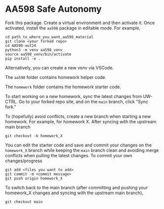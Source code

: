 # AA598 Safe Autonomy

Fork this package.
Create a virtual environment and then activate it. Once activated, install the `aa598` package in editable mode. For example,
```
cd path_to_where_you_want_aa598_material
git clone <your forked repo>
cd AA598-aut24
python3 -m venv aa598_venv
source aa598_venv/bin/activate
pip install -e .
```
Alternatively, you can create a new venv via VSCode.

The `aa598` folder contains homework helper code.

The `homework` folder contains the homework starter code.

To start working on a new homework, sync the latest changes from UW-CTRL. Go to your forked repo site, and on the `main` branch, click "Sync fork." 

To (hopefully) avoid conflicts, create a new branch when starting a new homework. For example, for homework X. After syncing with the upstream main branch
```
git checkout -b homework_X
```
You can edit the starter code and save and commit your changes on the `homework_X` branch while keeping the `main` branch clean and avoiding merge conflicts when pulling the latest changes.
To commit your own changes/progress

```
git add <files you want to add>
git commit -m <commit message>
git push origin homework_X
```

To switch back to the main branch (after committing and pushing your homework_X changes and syncing with the upstream main branch),

```
git checkout main
```



